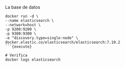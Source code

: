 La base de datos

```
docker run -d \
--name elasticsearch \
--network=host \
-p 9200:9200 \
-p 9300:9300 \
-e "discovery.type=single-node" \
docker.elastic.co/elasticsearch/elasticsearch:7.10.2
```{execute}

# Verifica
docker logs elasticsearch